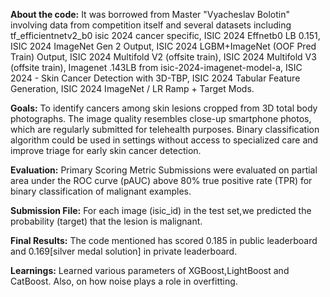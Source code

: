 **About the code:** 
It was borrowed from Master "Vyacheslav Bolotin" involving data from competition itself and several datasets including tf_efficientnetv2_b0 isic 2024 cancer specific, ISIC 2024 Effnetb0 LB 0.151, ISIC 2024 ImageNet Gen 2 Output, ISIC 2024 LGBM+ImageNet (OOF Pred Train) Output, ISIC 2024 Multifold V2 (offsite train), ISIC 2024 Multifold V3 (offsite train), Imagenet .143LB from isic-2024-imagenet-model-a, ISIC 2024 - Skin Cancer Detection with 3D-TBP, ISIC 2024 Tabular Feature Generation, ISIC 2024 ImageNet / LR Ramp + Target Mods.

**Goals:**
To identify cancers among skin lesions cropped from 3D total body photographs.
The image quality resembles close-up smartphone photos, which are regularly submitted for telehealth purposes.
Binary classification algorithm could be used in settings without access to specialized care and improve triage for early skin cancer detection.

**Evaluation:**
Primary Scoring Metric
Submissions were evaluated on partial area under the ROC curve (pAUC) above 80% true positive rate (TPR) for binary classification of malignant examples.

**Submission File:**
For each image (isic_id) in the test set,we predicted the probability (target) that the lesion is malignant.

**Final Results:**
The code mentioned has scored 0.185 in public leaderboard and 0.169[silver medal solution] in private leaderboard.

**Learnings:**
Learned various parameters of XGBoost,LightBoost and CatBoost. Also, on how noise plays a role in overfitting.
